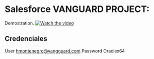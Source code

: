 # Salesforce VANGUARD PROJECT:

Demostration.
[![Watch the video](https://i9.ytimg.com/vi/O6lwbmy4hTY/mqdefault.jpg?sqp=CLyXgaYG-oaymwEmCMACELQB8quKqQMa8AEB-AHUBoAC4AOKAgwIABABGEogPihyMA8=&rs=AOn4CLA94w5ucJ5KFcQiVW21aYb5slTCjg)](https://youtu.be/O6lwbmy4hTY)

## Credenciales

User hmontenegro@vangguard.com
Password Oraclex64
